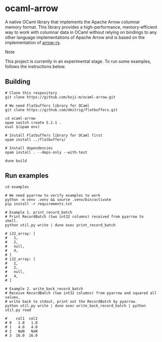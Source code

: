 # ocaml-arrow
A native OCaml library that implements the Apache Arrow columnar memory format.
This library provides a high-performance, memory-efficient way to work with columnar data in OCaml without relying on bindings to any other language implementations of Apache Arrow and is based on the implementation of [arrow-rs](https://github.com/apache/arrow-rs).

> [!NOTE]
> This project is currently in an experimental stage.
> To run some examples, follows the instructions below.

## Building

```shell
# Clone this respository
git clone https://github.com/koji-m/ocaml-arrow.git

# We need Flatbuffers library for OCaml
git clone https://github.com/dmitrig/flatbuffers.git

cd ocaml-arrow
opam switch create 5.2.1 .
eval $(opam env)

# Install Flatbuffers library for OCaml first 
opam install ../flatbuffers/

# Install dependencies
opam install . --deps-only --with-test

dune build
```

## Run examples

```shell
cd examples

# We need pyarrow to verify examples to work
python -m venv .venv && source .venv/bin/activate
pip install -r requirements.txt

# Example 1. print_record_batch
# Print RecordBatch (two int32 columns) received from pyarrow to shell.
python util.py write | dune exec print_record_batch

# i32_array: [
#   1,
#   2,
#   null,
#   4,
# ]
# i32_array: [
#   1,
#   2,
#   null,
#   4,
# ]

# Example 2. write_back_record_batch
# Receive RecordBatch (two int32 columns) from pyarrow and squared all values,
# write back to stdout, print out the RecordBatch by pyarrow.
python util.py write | dune exec write_back_record_batch | python util.py read

#    col1  col2
# 0   1.0   1.0
# 1   4.0   4.0
# 2   NaN   NaN
# 3  16.0  16.0

```
